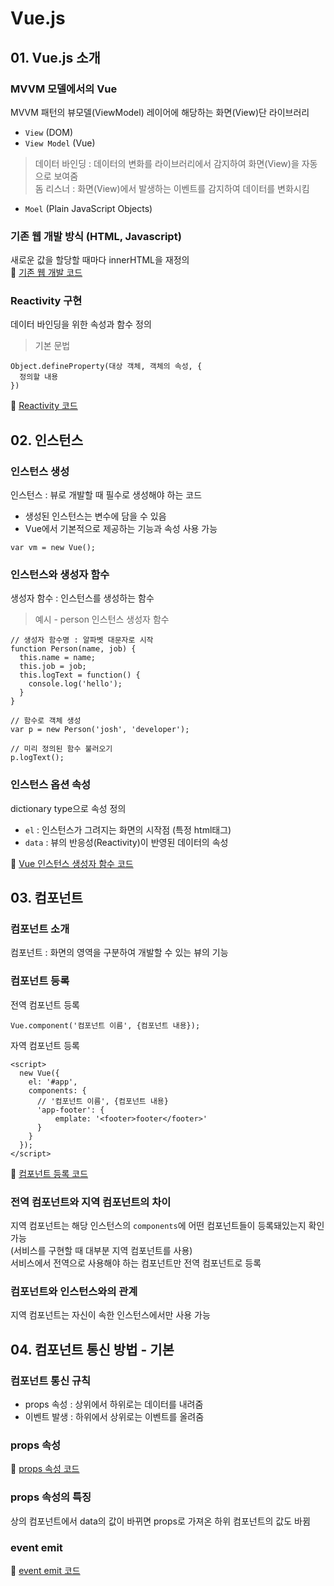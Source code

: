# Vue.js 

## 01. Vue.js 소개
### MVVM 모델에서의 Vue
MVVM 패턴의 뷰모델(ViewModel) 레이어에 해당하는 화면(View)단 라이브러리  
- `View` (DOM)  
- `View Model` (Vue)  
> 데이터 바인딩 : 데이터의 변화를 라이브러리에서 감지하여 화면(View)을 자동으로 보여줌  
> 돔 리스너 : 화면(View)에서 발생하는 이벤트를 감지하여 데이터를 변화시킴  

- `Moel` (Plain JavaScript Objects)

### 기존 웹 개발 방식 (HTML, Javascript)
새로운 값을 할당할 때마다 innerHTML을 재정의  
📎 [기존 웹 개발 코드](https://github.com/jjungyujin/TIL/blob/main/vue_js/inflearn_playground/web-dev.html)

### Reactivity 구현
데이터 바인딩을 위한 속성과 함수 정의
> 기본 문법
```
Object.defineProperty(대상 객체, 객체의 속성, {
  정의할 내용
})
```
📎 [Reactivity 코드](https://github.com/jjungyujin/TIL/blob/main/vue_js/inflearn_playground/vue-way.html)

## 02. 인스턴스
### 인스턴스 생성
인스턴스 : 뷰로 개발할 때 필수로 생성해야 하는 코드  
- 생성된 인스턴스는 변수에 담을 수 있음  
- Vue에서 기본적으로 제공하는 기능과 속성 사용 가능
```
var vm = new Vue();
```

### 인스턴스와 생성자 함수
생성자 함수 : 인스턴스를 생성하는 함수
> 예시 -  person 인스턴스 생성자 함수
```
// 생성자 함수명 : 알파벳 대문자로 시작
function Person(name, job) {
  this.name = name;
  this.job = job;
  this.logText = function() {
    console.log('hello');
  }
}

// 함수로 객체 생성
var p = new Person('josh', 'developer');

// 미리 정의된 함수 불러오기
p.logText();
```

### 인스턴스 옵션 속성
dictionary type으로 속성 정의
- `el` : 인스턴스가 그려지는 화면의 시작점 (특정 html태그)
- `data` : 뷰의 반응성(Reactivity)이 반영된 데이터의 속성

📎 [Vue 인스턴스 생성자 함수 코드](https://github.com/jjungyujin/TIL/blob/main/vue_js/inflearn_playground/instance.html)

## 03. 컴포넌트
### 컴포넌트 소개
컴포넌트 : 화면의 영역을 구분하여 개발할 수 있는 뷰의 기능

### 컴포넌트 등록 
전역 컴포넌트 등록
```
Vue.component('컴포넌트 이름', {컴포넌트 내용});
```

자역 컴포넌트 등록
```
<script>
  new Vue({
    el: '#app',
    components: {
      // '컴포넌트 이름', {컴포넌트 내용}
      'app-footer': {
          emplate: '<footer>footer</footer>'
      }
    }
  });
</script>
```
📎 [컴포넌트 등록 코드](https://github.com/jjungyujin/TIL/blob/main/vue_js/inflearn_playground/component.html) 

### 전역 컴포넌트와 지역 컴포넌트의 차이
지역 컴포넌트는 해당 인스턴스의 `components`에 어떤 컴포넌트들이 등록돼있는지 확인 가능  
(서비스를 구현할 때 대부분 지역 컴포넌트를 사용)  
서비스에서 전역으로 사용해야 하는 컴포넌트만 전역 컴포넌트로 등록  

### 컴포넌트와 인스턴스와의 관계
지역 컴포넌트는 자신이 속한 인스턴스에서만 사용 가능

## 04. 컴포넌트 통신 방법 - 기본
### 컴포넌트 통신 규칙
- props 속성 : 상위에서 하위로는 데이터를 내려줌  
- 이벤트 발생 : 하위에서 상위로는 이벤트를 올려줌

### props 속성
📎 [props 속성 코드](https://github.com/jjungyujin/TIL/blob/main/vue_js/inflearn_playground/props.html) 

### props 속성의 특징
상의 컴포넌트에서 data의 값이 바뀌면 props로 가져온 하위 컴포넌트의 값도 바뀜

### event emit
📎 [event emit 코드](https://github.com/jjungyujin/TIL/blob/main/vue_js/inflearn_playground/event-emit.html) 